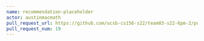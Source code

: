 ```yaml
---
name: recommendation-placeholder
actor: austinmacmath
pull_request_url: https://github.com/ucsb-cs156-s22/team03-s22-6pm-2/pull/19
pull_request_num: 19
---
```

